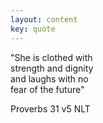 ```yaml
---
layout: content
key: quote
---
```


<p class="h1 alt-title quote-lg">

"She is clothed with <br>
strength and dignity <br>
and laughs with no <br>
fear of the future"
</p>

<p class="verse">
Proverbs 31 v5 NLT
</p>